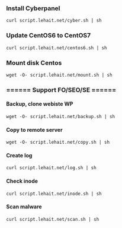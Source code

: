 
### Install Cyberpanel
```
curl script.lehait.net/cyber.sh | sh
```
### Update CentOS6 to CentOS7
```
curl script.lehait.net/centos6.sh | sh
```
### Mount disk Centos
```
wget -O- script.lehait.net/mount.sh | sh
```
### ====== Support FO/SEO/SE ======
#### Backup, clone webiste WP
```
wget -O- script.lehait.net/backup.sh | sh
```
#### Copy to remote server
```
wget -O- script.lehait.net/copy.sh | sh
```
#### Create log
```
curl script.lehait.net/log.sh | sh
```
#### Check inode
```
curl script.lehait.net/inode.sh | sh
```
#### Scan malware
```
curl script.lehait.net/scan.sh | sh
```

